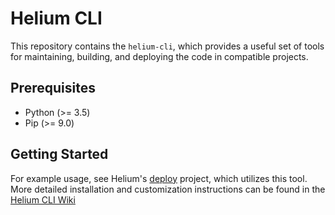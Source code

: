 # Helium CLI

This repository contains the `helium-cli`, which provides a useful set of tools for maintaining, building, and
deploying the code in compatible projects.

## Prerequisites

* Python (>= 3.5)
* Pip (>= 9.0)

## Getting Started

For example usage, see Helium's [deploy](https://github.com/HeliumEdu/deploy) project, which utilizes this tool. More
detailed installation and customization instructions can be found in the [Helium CLI Wiki](https://github.com/HeliumEdu/heliumcli/wiki)
